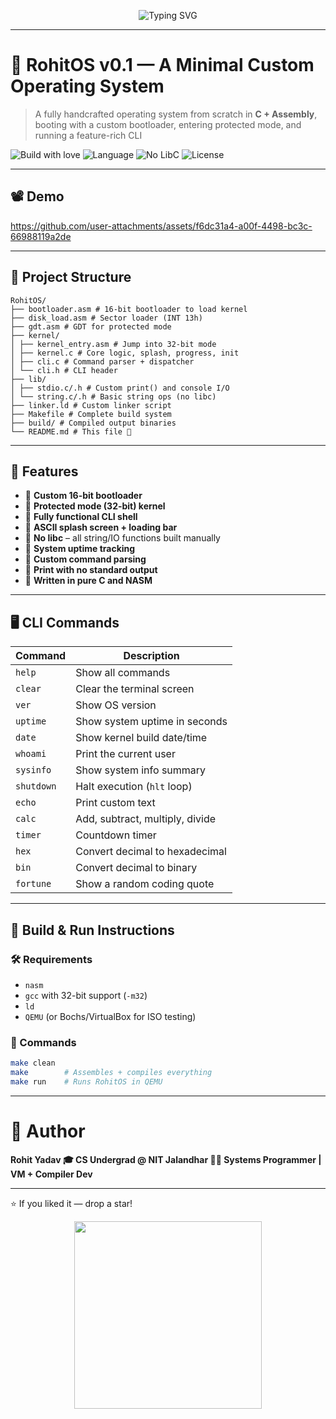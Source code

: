 <p align="center">
  <img src="https://readme-typing-svg.herokuapp.com?font=Fira+Code&size=32&duration=3000&pause=1000&color=00FFAA&center=true&vCenter=true&width=900&lines=Welcome+to+RohitOS+v0.1+%F0%9F%9A%80;A+16-bit+%2B+32-bit+Handcrafted+Operating+System;Made+with+C+%2B+Assembly+from+Scratch;No+LibC+-+No+STD+Libraries+-+Pure+Baremetal" alt="Typing SVG" />
</p>

---

# 🧠 RohitOS v0.1 — A Minimal Custom Operating System

> A fully handcrafted operating system from scratch in **C + Assembly**, booting with a custom bootloader, entering protected mode, and running a feature-rich CLI

![Build with love](https://img.shields.io/badge/Built%20with-%E2%9D%A4-red?style=for-the-badge)
![Language](https://img.shields.io/badge/Written%20In-C%20%2B%20NASM-blue?style=for-the-badge)
![No LibC](https://img.shields.io/badge/Standard%20Library-None-red?style=for-the-badge)
![License](https://img.shields.io/badge/License-MIT-brightgreen?style=for-the-badge)

---





## 📽️ Demo 

https://github.com/user-attachments/assets/f6dc31a4-a00f-4498-bc3c-66988119a2de

---

## 🧱 Project Structure
```
RohitOS/
├── bootloader.asm # 16-bit bootloader to load kernel
├── disk_load.asm # Sector loader (INT 13h)
├── gdt.asm # GDT for protected mode
├── kernel/
│ ├── kernel_entry.asm # Jump into 32-bit mode
│ ├── kernel.c # Core logic, splash, progress, init
│ ├── cli.c # Command parser + dispatcher
│ └── cli.h # CLI header
├── lib/
│ ├── stdio.c/.h # Custom print() and console I/O
│ └── string.c/.h # Basic string ops (no libc)
├── linker.ld # Custom linker script
├── Makefile # Complete build system
├── build/ # Compiled output binaries
└── README.md # This file 📄

```


---

## 🚀 Features

- 🔹 **Custom 16-bit bootloader**
- 🔹 **Protected mode (32-bit) kernel**
- 🔹 **Fully functional CLI shell**
- 🔹 **ASCII splash screen + loading bar**
- 🔹 **No libc** – all string/IO functions built manually
- 🔹 **System uptime tracking**
- 🔹 **Custom command parsing**
- 🔹 **Print with no standard output**
- 🔹 **Written in pure C and NASM**

---

## 🖥️ CLI Commands

| Command    | Description                        |
|------------|------------------------------------|
| `help`     | Show all commands                  |
| `clear`    | Clear the terminal screen          |
| `ver`      | Show OS version                    |
| `uptime`   | Show system uptime in seconds      |
| `date`     | Show kernel build date/time        |
| `whoami`   | Print the current user             |
| `sysinfo`  | Show system info summary           |
| `shutdown` | Halt execution (`hlt` loop)        |
| `echo`     | Print custom text                  |
| `calc`     | Add, subtract, multiply, divide    |
| `timer`    | Countdown timer                    |
| `hex`      | Convert decimal to hexadecimal     |
| `bin`      | Convert decimal to binary          |
| `fortune`  | Show a random coding quote         |

---

## 🧪 Build & Run Instructions

### 🛠 Requirements

- `nasm`
- `gcc` with 32-bit support (`-m32`)
- `ld`
- `QEMU` (or Bochs/VirtualBox for ISO testing)

### 🔨 Commands

```bash
make clean
make        # Assembles + compiles everything
make run    # Runs RohitOS in QEMU
```
---

# 🌟 Author
**Rohit Yadav
🎓 CS Undergrad @ NIT Jalandhar
👨‍💻 Systems Programmer | VM + Compiler Dev**

---

⭐ If you liked it — drop a star! <p align="center"> <img src="https://media.giphy.com/media/26tn33aiTi1jkl6H6/giphy.gif" width="300"> </p> 


